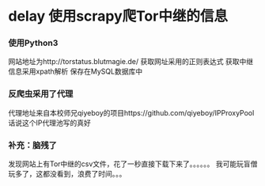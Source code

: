# delay 使用scrapy爬Tor中继的信息

### 使用Python3 
网站地址为http://torstatus.blutmagie.de/ 
获取网址采用的正则表达式
获取中继信息采用xpath解析
保存在MySQL数据库中

### 反爬虫采用了代理
代理地址来自本校师兄qiyeboy的项目https://github.com/qiyeboy/IPProxyPool
话说这个IP代理池写的真好


### 补充：脑残了
发现网站上有Tor中继的csv文件，花了一秒直接下载下来了。。。。。。
我可能玩盲僧玩多了，这都没看到，浪费了时间。。。

